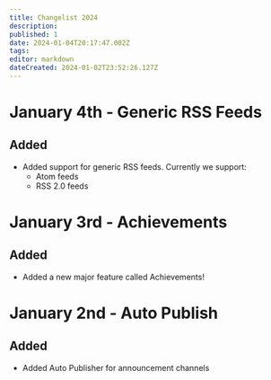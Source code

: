 ```yaml
---
title: Changelist 2024
description: 
published: 1
date: 2024-01-04T20:17:47.002Z
tags: 
editor: markdown
dateCreated: 2024-01-02T23:52:26.127Z
---
```


# January 4th - Generic RSS Feeds
## Added
* Added support for generic RSS feeds. Currently we support:
  * Atom feeds
  * RSS 2.0 feeds

# January 3rd - Achievements
## Added
* Added a new major feature called Achievements!

# January 2nd - Auto Publish
## Added
* Added Auto Publisher for announcement channels